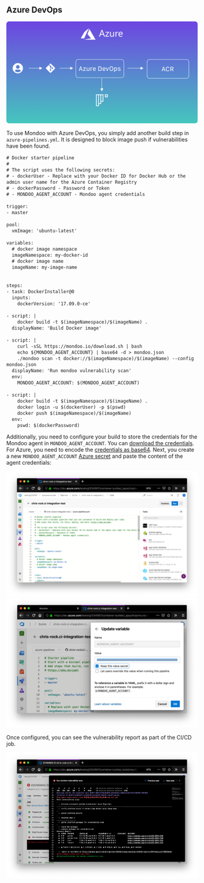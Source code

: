 ## Azure DevOps

![Illustration of Azure DevOps integration](../../assets/integration-azure-devops.png)

To use Mondoo with Azure DevOps, you simply add another build step in `azure-pipelines.yml`. It is designed to block image push if vulnerabilities have been found. 

```
# Docker starter pipeline
#
# The script uses the following secrets:
# - dockerUser - Replace with your Docker ID for Docker Hub or the admin user name for the Azure Container Registry
# - dockerPassword - Password or Token
# - MONDOO_AGENT_ACCOUNT - Mondoo agent credentials

trigger:
- master

pool:
  vmImage: 'ubuntu-latest'

variables:
  # docker image namespace
  imageNamespace: my-docker-id
  # docker image name
  imageName: my-image-name


steps:
- task: DockerInstaller@0
  inputs:
    dockerVersion: '17.09.0-ce'

- script: |
    docker build -t $(imageNamespace)/$(imageName) .
  displayName: 'Build Docker image'

- script: |
    curl -sSL https://mondoo.io/download.sh | bash 
    echo ${MONDOO_AGENT_ACCOUNT} | base64 -d > mondoo.json
    ./mondoo scan -t docker://$(imageNamespace)/$(imageName) --config mondoo.json 
  displayName: 'Run mondoo vulnerability scan'
  env:
    MONDOO_AGENT_ACCOUNT: $(MONDOO_AGENT_ACCOUNT)

- script: |
    docker build -t $(imageNamespace)/$(imageName) .
    docker login -u $(dockerUser) -p $(pswd)
    docker push $(imageNamespace)/$(imageName)
  env:
    pswd: $(dockerPassword)
```

Additionally, you need to configure your build to store the credentials for the Mondoo agent in `MONDOO_AGENT_ACCOUNT`. You can [download the credentials](../agent/configuration). For Azure, you need to encode the [credentials as base64](#store-mondoo-credentials). Next, you create a new `MONDOO_AGENT_ACCOUNT` [Azure secret](https://docs.microsoft.com/en-us/azure/devops/pipelines/process/variables?view=azure-devops&tabs=yaml%2Cbatch#secret-variables) and paste the content of the agent credentials:

![Open Azure secrets configuration](../../assets/mondoo-cicd-azuredevops-setup1.png)
![Paste the configuration as Azure secret](../../assets/mondoo-cicd-azuredevops-setup2.png)

Once configured, you can see the vulnerability report as part of the CI/CD job.

![Run a mondoo scan in Azure DevOps](../../assets/mondoo-cicd-azuredevops-result-text.png)
